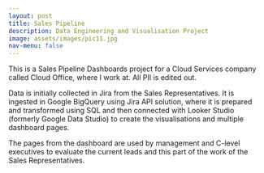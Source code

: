 ```yaml
---
layout: post
title: Sales Pipeline
description: Data Engineering and Visualisation Project
image: assets/images/pic11.jpg
nav-menu: false
---
```


This is a Sales Pipeline Dashboards project for a Cloud Services company called Cloud Office, where I work at. All PII is edited out.

Data is initially collected in Jira from the Sales Representatives. It is ingested in Google BigQuery using Jira API solution, where it is prepared and transformed using SQL and then connected with Looker Studio (formerly Google Data Studio) to create the visualisations and multiple dashboard pages.

The pages from the dashboard are used by management and C-level executives to evaluate the current leads and this part of the work of the Sales Representatives.
